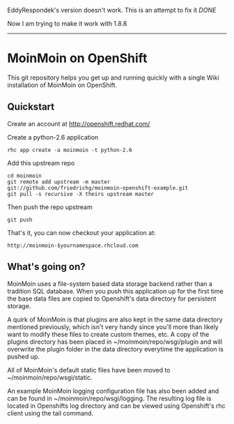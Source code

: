 EddyRespondek's version doesn't work. This is an attempt to fix it *DONE*

Now I am trying to make it work with 1.8.8

---------------------------
MoinMoin on OpenShift
=====================

This git repository helps you get up and running quickly with a single Wiki 
installation of MoinMoin on OpenShift.


Quickstart
----------------------------

Create an account at http://openshift.redhat.com/

Create a python-2.6 application

    rhc app create -a moinmoin -t python-2.6

Add this upstream repo

    cd moinmoin
    git remote add upstream -m master git://github.com/friedrichg/moinmoin-openshift-example.git
    git pull -s recursive -X theirs upstream master
    
Then push the repo upstream

    git push

That's it, you can now checkout your application at:

    http://moinmoin-$yournamespace.rhcloud.com
    

What's going on?
----------------------------

MoinMoin uses a file-system based data storage backend rather than a 
tradition SQL database. When you push this application up for the first
time the base data files are copied to Openshift's data directory for 
persistent storage.

A quirk of MoinMoin is that plugins are also kept in the same data 
directory mentioned previously, which isn't very handy since you'll
more than likely want to modify these files to create custom themes, etc.
A copy of the plugins directory has been placed in 
~/moinmoin/repo/wsgi/plugin and will overwrite the plugin folder in the
data directory everytime the application is pushed up.

All of MoinMoin's default static files have been moved to
~/moinmoin/repo/wsgi/static.

An example MoinMoin logging configuration file has also been added and can
be found in ~/moinmoin/repo/wsgi/logging. The resulting log file is 
located in Openshifts log directory and can be viewed using Openshift's rhc
client using the tail command.

